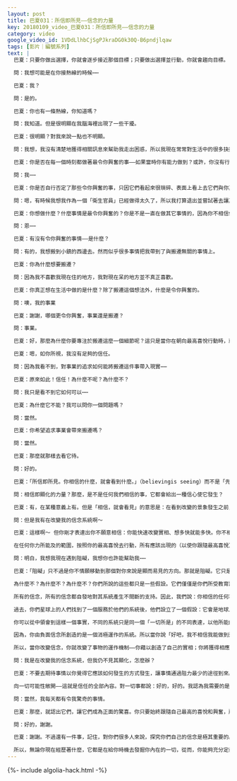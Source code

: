 ```yaml
---
layout: post
title: 巴夏031：所信即所見——信念的力量
key: 20180109_video_巴夏031：所信即所見——信念的力量
category: video
google_video_id: 1VDdLlhbCjSgPJkraDG0k30Q-B6pndjlqaw
tags: [影片｜編號系列]
text: |
  巴夏：只要你做出選擇，你就會逐步接近那個目標；只要做出選擇並行動，你就會趨向目標。

  問：我想可能是在你接熱線的時候⋯⋯

  巴夏：我？

  問：是的。

  巴夏：你也有一條熱線，你知道嗎？

  問：我知道。但是很明顯在我腦海裡出現了一些干擾。

  巴夏：很明顯？對我來說一點也不明顯。

  問：我想，我沒有清楚地獲得相關訊息來幫助我走出困惑，所以我現在常常對生活中的很多抉擇和情況感到困惑，我似乎沒有方向感。

  巴夏：你是否在每一個時刻都做著最令你興奮的事——如果當時你有能力做到？或許，你沒有行動、而是在等待一些更好的情況到來？

  問：我⋯⋯

  巴夏：你是否自行否定了那些令你興奮的事，只因它們看起來很瑣碎、表面上看上去它們與你真正想做的事無關？

  問：嗯，有時候我想我作為一個「衛生官員」已經做得太久了，所以我打算退出並嘗試著去讓其它新的機會進入⋯⋯

  巴夏：你想做什麼？什麼事情是最令你興奮的？你是不是一直在做其它事情的，因為你不相信你能做那件最令你興奮的事？你感覺你不得不忙碌於工作，為了使你達到一個能隨心所欲的做令你興奮的事情的那個點，對嗎？

  問：恩⋯⋯

  巴夏：有沒有令你興奮的事情——是什麼？

  問：有的，我想搬到小鎮的西邊去。然而似乎很多事情把我帶到了與搬遷無關的事情上。

  巴夏：你為什麼想要搬遷？

  問：因為我不喜歡我現在住的地方，我對現在呆的地方並不真正喜歡。

  巴夏：你真正想在生活中做的是什麼？除了搬遷這個想法外，什麼是令你興奮的。

  問：噢，我的事業

  巴夏：謝謝，哪個更令你興奮，事業還是搬遷？

  問：事業。

  巴夏：好，那麼為什麼你要專注於搬遷這麼一個細節呢？這只是當你在朝向最高喜悅行動時，就會自動就位的其中一項。

  巴夏：嗯，如你所視，我沒有足夠的信任。

  問：因為我看不到，對事業的追求如何能將搬遷這件事帶入現實⋯⋯

  巴夏：原來如此！信任！為什麼不呢？為什麼不？

  問：我只是看不到它如何可以⋯⋯

  巴夏：為什麼它不能？我可以問你一個問題嗎？

  問：當然。

  巴夏：你希望追求事業會帶來搬遷嗎？

  問：當然。

  巴夏：那麼就那樣去看它待。

  問：好的。

  巴夏：「所信即所見。你相信的什麼，就會看到什麼。」（believingis seeing）而不是「先要看到，才去相信」。在你看到它實現之前你必須先相信它。只要你相信，你就會看見，我保證！

  問：相信即顯化的力量？那麼，是不是任何我們相信的事，它都會給出一種信心使它發生？

  巴夏：有，在某種意義上有。但是「相信，就會看見」的意思是：在看到改變的景象發生之前，你必須先邁出第一步。否則，如果你不去行動，很明顯什麼改變都不會發生，你將會停留在「你以前一直呆在的那個地方」，直到你邁出第一步為止。

  問：但是我有在改變我的信念系統啊～

  巴夏：這樣啊～ 但你剛才表達出你不願意相信：你能快速改變實相、想多快就能多快。你不相信，或者說你不願意相信：「如果你只是按照你的最高喜悅興奮去行動，你所需的所有要件都會自動到來、服務於此，並允許你繼續去做下一個最令你興奮的事。」而如果做你最興奮之事需要你處在一個新的、更愉快的環境，那麼，這個環境會被自動吸引到你的生活中來，否則你沒法去實踐你的最高喜悅，而那種事是不會發生的。

  在任何你力所能及的範圍，按照你的最高喜悅去行動，所有應該出現的（以使你跟隨最高喜悅）的情形、環境、人際關係中的構件都會被吸引過來。那時你所要做的就是：當它們到來時，充分應用它們。因為當它們到來時你會認出它們。這不會是一個困難的決定。明白嗎？

  問：明白，我想我現在遇到阻礙，我想你也許能幫助我⋯⋯

  巴夏：「阻礙」只不過是你不情願移動到那個對你來說是顯而易見的方向。那就是阻礙。它只是缺乏信任。僅此而已。你們從來沒有人真正受到過阻礙。它僅僅是不願去相信——你真的知道你需要知道的一切。一切都簡單明了，但你們卻更願意使它複雜化，你們想：我肯定遺漏掉些什麼，它不可能那麼容易，它不可能那麼簡單，它不可能會起作用，我不能盲目聽信，事情看起來不一致，看起來彼此沒有關聯性，我不可能做著這件事，另一個把我希望的事就會出現⋯⋯

  為什麼不？為什麼不？為什麼不？你們所說的這些都只是一些假設。它們僅僅是你們所受教育讓你們形成的信念，除此之外沒有更多支持其成立的基本事實或牢固根基。你可以決定：你願意去相信哪種實相創造體系。你所相信的，它就會對你起作用。

  所有的信念，所有的信念都自發地對其系統產生不間斷的支持。因此，我們說：你相信的任何事，都是真的、都會起作用。很簡單。

  過去，你們星球上的人們找到了一個服務於他們的系統後，他們設立了一個假設：它會是地球上唯一可行的系統。然後他們就完全忘掉了在這之前曾有另外一個系統同樣很好地服務於他們。要意識到：所有的系統都有效——只要你相信它。

  你可以從中領會到這樣一個事實，不同的系統只是同一個「一切所是」的不同表達，以他所能的一切方式進行自我顯化。所以，當你不斷地下定義、來定義你所願的系統，並相信它將和其它你所創造的系統一樣有效，並以這種態度去行事時，它就會像其它任何系統一樣有效地服務於你。你沒有必要問：「其它系統會不會對我有效？」當然，它們都有效（只要你相信它）。

  因為，你由負面信念所創造的是一個消極運作的系統。所以當你說「好吧，我不相信我能做到這」或者「我相信這不會發生」，你得到的就是「不能」和「不發生」。不能以相應的方式運作的事物就不會發生，它的運作一開始就完全百分百地反映著你最強烈相信的事情。

  所以，當你改變信念，你就改變了事物的運作機制——你藉以創造了自己的實相；你將獲得相應的結果。我保證。這就是一個信不信任的問題，但是如果你知道它就是一個信任的問題，卻只在口頭上相信，行動上去並不依照它，那麼它就只是一種藉口。因為如果你知道你是出於習慣，它就不再是一個習慣使然（不再是一個無意識行為）。它只是一個藉口。明白嗎？

  問：我是在改變我的信念系統，但我仍不見其顯化，怎麼辦？

  巴夏：不要去期待事情以你覺得它應該如何發生的方式發生，讓事情通過阻力最少的途徑到來。因為你不具有能力來分析和理解所有可能發生的方式。當你專注於你認為它應該到來的方式時，你已經關閉了其它所有可能使它更快到來的機會之門。明白嗎？

  向一切可能性敞開——這就是信任的全部內容。對一切事都說：好的，好的。我認為我需要的是這個，不過，另一個是真實令我興奮的，如果我以自己所能的任何方法或形式，真正按照我的最高喜悅去行動，我將信任：我真正所需的一切都能在我繼續跟隨最高喜悅的過程中自動到來並彰顯它們自己。當它們出現時，我會毫不猶豫地照此行動，即使它們不是我原本期待的。難到你不想要生活中出現驚奇嗎？

  問：當然，我每天都有令我驚奇的事情。

  巴夏：那麼，就認出它們，讓它們成為正面的驚喜。你只要始終跟隨自己最高的喜悅和興奮，所有的要素將會自行就位，以允許你繼續朝這個方向前進。這是一個簡單的事物運行機制。但是你要在看到它實現之前完全的信任它、並照此行動，它會真的發生作用，我保證！不會有意外情況，包括你在內。

  問：好的，謝謝。

  巴夏：謝謝。不過還有一件事，記住，對你們很多人來說，探究你們自己的信念是極其重要的。通過你們所創造的現實境遇，來探觸到（創造了這個境遇的）自己的信念。允許自己明白：無論你是否相信發生在你身上的事是恰當的，事情都會改變，因為很多東西都處於你自我的無意識和潛意識中。你在自我的無意識和潛意識中創造了這些東西。

  所以，無論你現在經歷著什麼，它都是在給你時機去發掘你內在的一切，從而，你能夠充分定義你所做的事情而不受其他任何束縛。這樣，當你不喜歡它時，你將具有充分的能力重新定義它並做出改變，選擇你真正更喜歡的現實體驗。
---
```


{%- include algolia-hack.html -%}
